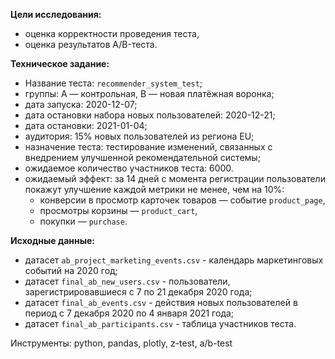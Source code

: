 **Цели исследования:** 
- оценка корректности проведения теста,
- оценка результатов A/B-теста.

**Техническое задание:**

- Название теста: `recommender_system_test`;
- группы: А — контрольная, B — новая платёжная воронка;
- дата запуска: 2020-12-07;
- дата остановки набора новых пользователей: 2020-12-21;
- дата остановки: 2021-01-04;
- аудитория: 15% новых пользователей из региона EU;
- назначение теста: тестирование изменений, связанных с внедрением улучшенной рекомендательной системы;
- ожидаемое количество участников теста: 6000.
- ожидаемый эффект: за 14 дней с момента регистрации пользователи покажут улучшение каждой метрики не менее, чем на 10%:
    - конверсии в просмотр карточек товаров — событие `product_page`,
    - просмотры корзины — `product_cart`,
    - покупки — `purchase`.

**Исходные данные:**
- датасет `ab_project_marketing_events.csv` - календарь маркетинговых событий на 2020 год;
- датасет `final_ab_new_users.csv` - пользователи, зарегистрировавшиеся с 7 по 21 декабря 2020 года;
- датасет `final_ab_events.csv` - действия новых пользователей в период с 7 декабря 2020 по 4 января 2021 года;
- датасет `final_ab_participants.csv` - таблица участников теста.

Инструменты: python, pandas, plotly, z-test, a/b-test